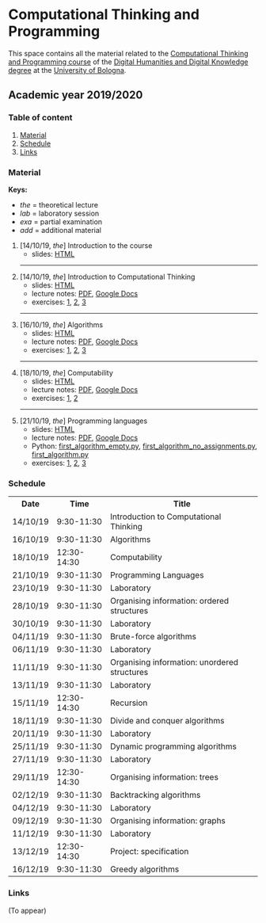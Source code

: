 # Computational Thinking and Programming

This space contains all the material related to the [Computational Thinking and Programming course](https://www.unibo.it/en/teaching/course-unit-catalogue/course-unit/2019/424624) of the [Digital Humanities and Digital Knowledge degree](https://corsi.unibo.it/2cycle/DigitalHumanitiesKnowledge) at the [University of Bologna](http://www.unibo.it/en).

## Academic year 2019/2020

### Table of content

1. [Material](#material)
2. [Schedule](#schedule)
3. [Links](#links)

### Material

**Keys:** 
* *the* = theoretical lecture
* *lab* = laboratory session
* *exa* = partial examination
* *add* = additional material 

1. [14/10/19, *the*] Introduction to the course
   * slides: [HTML](https://comp-think.github.io/2019-2020/slides/00%20-%20Course%20introduction.html)
   <hr />
2. [14/10/19, *the*] Introduction to Computational Thinking 
   * slides: [HTML](https://comp-think.github.io/2019-2020/slides/01%20-%20Introduction%20to%20Computational%20Thinking.html)
   * lecture notes: [PDF](https://comp-think.github.io/book/01.pdf), [Google Docs](https://tinyurl.com/comp-think-01)
   * exercises: [1](https://github.com/comp-think/2019-2020/issues/1), [2](https://github.com/comp-think/2019-2020/issues/2), [3](https://github.com/comp-think/2019-2020/issues/3)
   <hr />
3. [16/10/19, *the*] Algorithms 
   * slides: [HTML](https://comp-think.github.io/2019-2020/slides/02%20-%20Algorithms.html)
   * lecture notes: [PDF](https://comp-think.github.io/book/02.pdf), [Google Docs](https://tinyurl.com/comp-think-02)
   * exercises: [1](https://github.com/comp-think/2019-2020/issues/4), [2](https://github.com/comp-think/2019-2020/issues/5), [3](https://github.com/comp-think/2019-2020/issues/6)
   <hr />
4. [18/10/19, *the*] Computability  
   * slides: [HTML](https://comp-think.github.io/2019-2020/slides/03%20-%20Computability.html)
   * lecture notes: [PDF](https://comp-think.github.io/book/03.pdf), [Google Docs](https://tinyurl.com/comp-think-03)
   * exercises: [1](https://github.com/comp-think/2019-2020/issues/7), [2](https://github.com/comp-think/2019-2020/issues/8)
   <hr />
5. [21/10/19, *the*] Programming languages  
   * slides: [HTML](https://comp-think.github.io/2019-2020/slides/04%20-%20Programming%20languages.html)
   * lecture notes: [PDF](https://comp-think.github.io/book/04.pdf), [Google Docs](https://tinyurl.com/comp-think-04)
   * Python: [first_algorithm_empty.py](https://comp-think.github.io/python/first_algorithm_empty.py), [first_algorithm_no_assignments.py](https://comp-think.github.io/python/first_algorithm_no_assignments.py), [first_algorithm.py](https://comp-think.github.io/python/first_algorithm.py)
   * exercises: [1](https://github.com/comp-think/2019-2020/issues/9), [2](https://github.com/comp-think/2019-2020/issues/10), [3](https://github.com/comp-think/2019-2020/issues/11)



### Schedule

<table>
    <tr><th>Date</th><th>Time</th><th>Title</th></tr>
    <tr><td>14/10/19</td><td>9:30-11:30</td><td>Introduction to Computational Thinking</td></tr>
    <tr><td>16/10/19</td><td>9:30-11:30</td><td>Algorithms</td></tr>
    <tr><td>18/10/19</td><td>12:30-14:30</td><td>Computability</td></tr>
    <tr><td>21/10/19</td><td>9:30-11:30</td><td>Programming Languages</td></tr>
    <tr><td>23/10/19</td><td>9:30-11:30</td><td><span>Laboratory</span></td></tr>
    <tr><td>28/10/19</td><td>9:30-11:30</td><td>Organising information: ordered structures</td></tr>
    <tr><td>30/10/19</td><td>9:30-11:30</td><td><span>Laboratory</span></td></tr>
    <tr><td>04/11/19</td><td>9:30-11:30</td><td>Brute-force algorithms</td></tr>
    <tr><td>06/11/19</td><td>9:30-11:30</td><td><span>Laboratory</span></td></tr>
    <tr><td>11/11/19</td><td>9:30-11:30</td><td>Organising information: unordered structures</td></tr>
    <tr><td>13/11/19</td><td>9:30-11:30</td><td><span>Laboratory</span></td></tr>
    <tr><td>15/11/19</td><td>12:30-14:30</td><td>Recursion</td></tr>
    <tr><td>18/11/19</td><td>9:30-11:30</td><td>Divide and conquer algorithms</td></tr>
    <tr><td>20/11/19</td><td>9:30-11:30</td><td><span>Laboratory</span></td></tr>
    <tr><td>25/11/19</td><td>9:30-11:30</td><td>Dynamic programming algorithms</td></tr>
    <tr><td>27/11/19</td><td>9:30-11:30</td><td><span>Laboratory</span></td></tr>
    <tr><td>29/11/19</td><td>12:30-14:30</td><td>Organising information: trees</td></tr>
    <tr><td>02/12/19</td><td>9:30-11:30</td><td>Backtracking algorithms</td></tr>
    <tr><td>04/12/19</td><td>9:30-11:30</td><td><span>Laboratory</span></td></tr>
    <tr><td>09/12/19</td><td>9:30-11:30</td><td>Organising information: graphs</td></tr>
    <tr><td>11/12/19</td><td>9:30-11:30</td><td><span>Laboratory</span></td></tr>
    <tr><td>13/12/19</td><td>12:30-14:30</td><td>Project: specification</td></tr>
    <tr><td>16/12/19</td><td>9:30-11:30</td><td>Greedy algorithms</td></tr>
</table>


### Links

(To appear)